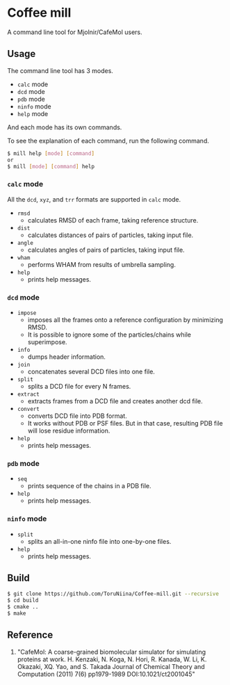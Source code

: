 # Coffee mill

A command line tool for Mjolnir/CafeMol users.

## Usage

The command line tool has 3 modes.

- `calc` mode
- `dcd` mode
- `pdb` mode
- `ninfo` mode
- `help` mode

And each mode has its own commands.

To see the explanation of each command, run the following command.

```sh
$ mill help [mode] [command]
or
$ mill [mode] [command] help
```

### `calc` mode

All the `dcd`, `xyz`, and `trr` formats are supported in `calc` mode.

- `rmsd`
  - calculates RMSD of each frame, taking reference structure.
- `dist`
  - calculates distances of pairs of particles, taking input file.
- `angle`
  - calculates angles of pairs of particles, taking input file.
- `wham`
  - performs WHAM from results of umbrella sampling.
- `help`
  - prints help messages.

### `dcd` mode

- `impose`
  - imposes all the frames onto a reference configuration by minimizing RMSD.
  - It is possible to ignore some of the particles/chains while superimpose.
- `info`
  - dumps header information.
- `join`
  - concatenates several DCD files into one file.
- `split`
  - splits a DCD file for every N frames.
- `extract`
  - extracts frames from a DCD file and creates another dcd file.
- `convert`
  - converts DCD file into PDB format.
  - It works without PDB or PSF files. But in that case, resulting PDB file will lose residue information.
- `help`
  - prints help messages.

### `pdb` mode

- `seq`
  - prints sequence of the chains in a PDB file.
- `help`
  - prints help messages.

### `ninfo` mode

- `split`
  - splits an all-in-one ninfo file into one-by-one files.
- `help`
  - prints help messages.

## Build

```sh
$ git clone https://github.com/ToruNiina/Coffee-mill.git --recursive
$ cd build
$ cmake ..
$ make
```

## Reference

1. "CafeMol: A coarse-grained biomolecular simulator for simulating proteins at work. H. Kenzaki, N. Koga, N. Hori, R. Kanada, W. Li, K. Okazaki, XQ. Yao, and S. Takada Journal of Chemical Theory and Computation (2011) 7(6) pp1979-1989 DOI:10.1021/ct2001045"
